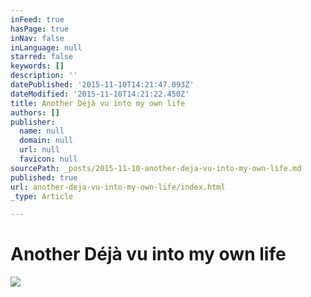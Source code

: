 ```yaml
---
inFeed: true
hasPage: true
inNav: false
inLanguage: null
starred: false
keywords: []
description: ''
datePublished: '2015-11-10T14:21:47.093Z'
dateModified: '2015-11-10T14:21:22.450Z'
title: Another Déjà vu into my own life
authors: []
publisher:
  name: null
  domain: null
  url: null
  favicon: null
sourcePath: _posts/2015-11-10-another-deja-vu-into-my-own-life.md
published: true
url: another-deja-vu-into-my-own-life/index.html
_type: Article

---
```

# Another Déjà vu into my own life
![](https://the-grid-user-content.s3-us-west-2.amazonaws.com/b420b050-2cec-4c12-98a0-9ee0f3d37fc2.JPG)